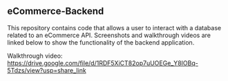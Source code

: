 ## eCommerce-Backend

This repository contains code that allows a user to interact with a database related to an eCommerce API.  Screenshots and walkthrough videos are linked below to show the functionality of the backend application.


Walkthrough video:
https://drive.google.com/file/d/1RDF5XiCT82op7uUOEGe_Y8IOBq-5Tdzs/view?usp=share_link
